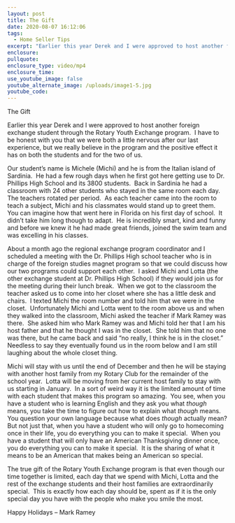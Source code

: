 ```yaml
---
layout: post
title: The Gift
date: 2020-08-07 16:12:06
tags:
  - Home Seller Tips
excerpt: "Earlier this year Derek and I were approved to host another foreign exchange student through the Rotary Youth Exchange program.\_ I have to be honest with you that we were both a little nervous after our last experience, but we really believe in the program and the positive effect it has on both the students and for the two of us."
enclosure:
pullquote:
enclosure_type: video/mp4
enclosure_time:
use_youtube_image: false
youtube_alternate_image: /uploads/image1-5.jpg
youtube_code:
---
```


The Gift&nbsp;&nbsp;

Earlier this year Derek and I were approved to host another foreign exchange student through the Rotary Youth Exchange program.&nbsp; I have to be honest with you that we were both a little nervous after our last experience, but we really believe in the program and the positive effect it has on both the students and for the two of us.&nbsp;&nbsp;

Our student’s name is Michele (Michi) and he is from the Italian island of Sardinia.&nbsp; He had a few rough days when he first got here getting use to Dr. Phillips High School and its 3800 students.&nbsp; Back in Sardinia he had a classroom with 24 other students who stayed in the same room each day.&nbsp; The teachers rotated per period.&nbsp; As each teacher came into the room to teach a subject, Michi and his classmates would stand up to greet them.&nbsp; You can imagine how that went here in Florida on his first day of school.&nbsp; It didn’t take him long though to adapt.&nbsp; He is incredibly smart, kind and funny and before we knew it he had made great friends, joined the swim team and was excelling in his classes.&nbsp;

About a month ago the regional exchange program coordinator and I scheduled a meeting with the Dr. Phillips High school teacher who is in charge of the foreign studies magnet program so that we could discuss how our two programs could support each other.&nbsp; I asked Michi and Lotta (the other exchange student at Dr. Phillips High School) if they would join us for the meeting during their lunch break.&nbsp; When we got to the classroom the teacher asked us to come into her closet where she has a little desk and chairs.&nbsp; I texted Michi the room number and told him that we were in the closet.&nbsp; Unfortunately Michi and Lotta went to the room above us and when they walked into the classroom, Michi asked the teacher if Mark Ramey was there.&nbsp; She asked him who Mark Ramey was and Michi told her that I am his host father and that he thought I was in the closet.&nbsp; She told him that no one was there, but he came back and said “no really, I think he is in the closet.”&nbsp; Needless to say they eventually found us in the room below and I am still laughing about the whole closet thing.&nbsp;

Michi will stay with us until the end of December and then he will be staying with another host family from my Rotary Club for the remainder of the school year.&nbsp; Lotta will be moving from her current host family to stay with us starting in January.&nbsp; In a sort of weird way it is the limited amount of time with each student that makes this program so amazing.&nbsp; You see, when you have a student who is learning English and they ask you what *though* means, you take the time to figure out how to explain what *though* means.&nbsp; You question your own language because what does *though* actually mean? But not just that, when you have a student who will only go to homecoming once in their life, you do everything you can to make it special.&nbsp; When you have a student that will only have an American Thanksgiving dinner once, you do everything you can to make it special.&nbsp; It is the sharing of what it means to be an American that makes being an American so special.&nbsp;

The true gift of the Rotary Youth Exchange program is that even though our time together is limited, each day that we spend with Michi, Lotta and the rest of the exchange students and their host families are extraordinarily special.&nbsp; This is exactly how each day should be, spent as if it is the only special day you have with the people who make you smile the most.&nbsp;

Happy Holidays – Mark Ramey